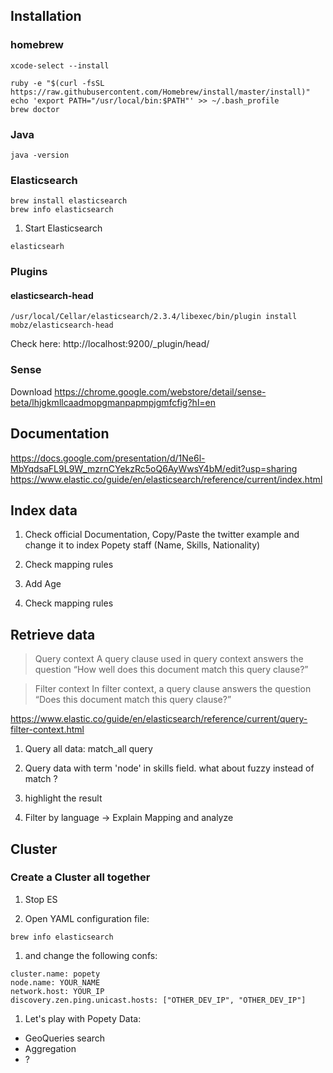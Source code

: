 ## Installation

### homebrew
```
xcode-select --install
```
```
ruby -e "$(curl -fsSL https://raw.githubusercontent.com/Homebrew/install/master/install)"
echo 'export PATH="/usr/local/bin:$PATH"' >> ~/.bash_profile
brew doctor
```

### Java
```
java -version
```

### Elasticsearch
```
brew install elasticsearch
brew info elasticsearch
```

1. Start Elasticsearch
```
elasticsearh
```

### Plugins

#### elasticsearch-head
```
/usr/local/Cellar/elasticsearch/2.3.4/libexec/bin/plugin install mobz/elasticsearch-head
```

Check here: http://localhost:9200/_plugin/head/

### Sense
Download https://chrome.google.com/webstore/detail/sense-beta/lhjgkmllcaadmopgmanpapmpjgmfcfig?hl=en

## Documentation
https://docs.google.com/presentation/d/1Ne6l-MbYqdsaFL9L9W_mzrnCYekzRc5oQ6AyWwsY4bM/edit?usp=sharing
https://www.elastic.co/guide/en/elasticsearch/reference/current/index.html

## Index data

1. Check official Documentation, Copy/Paste the twitter example and change it to index Popety staff (Name, Skills, Nationality)

1. Check mapping rules

1. Add Age

1. Check mapping rules

## Retrieve data

> Query context
> A query clause used in query context answers the question “How well does this document match this query clause?”

> Filter context
> In filter context, a query clause answers the question “Does this document match this query clause?”

https://www.elastic.co/guide/en/elasticsearch/reference/current/query-filter-context.html

1. Query all data: match_all query

1. Query data with term 'node' in skills field. what about fuzzy instead of match ?

1. highlight the result

1. Filter by language -> Explain Mapping and analyze

## Cluster

### Create a Cluster all together

1. Stop ES

1. Open YAML configuration file:
```
brew info elasticsearch
```
1. and change the following confs:
```
cluster.name: popety
node.name: YOUR_NAME
network.host: YOUR_IP
discovery.zen.ping.unicast.hosts: ["OTHER_DEV_IP", "OTHER_DEV_IP"]
```

1. Let's play with Popety Data:
* GeoQueries search
* Aggregation
* ?
